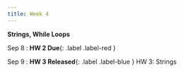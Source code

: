 ```yaml
---
title: Week 4
---
```


**Strings, While Loops**

Sep 8
:  **HW 2 Due**{: .label .label-red }

Sep 9
:  **HW 3 Released**{: .label .label-blue } HW 3: Strings

